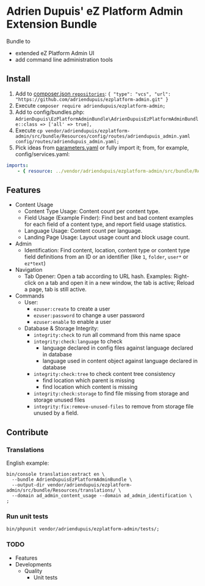 Adrien Dupuis' eZ Platform Admin Extension Bundle
=================================================

Bundle to
- extended eZ Platform Admin UI
- add command line administration tools


Install
-------

1. Add to [composer.json `repositories`](https://getcomposer.org/doc/04-schema.md#repositories): `{ "type": "vcs", "url": "https://github.com/adriendupuis/ezplatform-admin.git" }`
1. Execute `composer require adriendupuis/ezplatform-admin;`
1. Add to config/bundles.php: `AdrienDupuis\EzPlatformAdminBundle\AdrienDupuisEzPlatformAdminBundle::class => ['all' => true],`
1. Execute `cp vendor/adriendupuis/ezplatform-admin/src/bundle/Resources/config/routes/adriendupuis_admin.yaml config/routes/adriendupuis_admin.yaml;`
1. Pick ideas from [parameters.yaml](src/bundle/Resources/config/parameters.yaml) or fully import it; from, for example, config/services.yaml:
```yaml
imports:
    - { resource: ../vendor/adriendupuis/ezplatform-admin/src/bundle/Resources/config/parameters.yaml }
```


Features
--------

* Content Usage
  - Content Type Usage: Content count per content type.
  - Field Usage (Example Finder): Find best and bad content examples for each field of a content type, and report field usage statistics.
  - Language Usage: Content count per language.
  - Landing Page Usage: Layout usage count and block usage count.
* Admin
  - Identification: Find content, location, content type or content type field definitions from an ID or an identifier (like `1`, `folder`, `user*` or `ez*text`)
* Navigation
  - Tab Opener: Open a tab according to URL hash. Examples: Right-click on a tab and open it in a new window, the tab is active; Reload a page, tab is still active.
* Commands
  - User:
    - `ezuser:create` to create a user
    - `ezuser:password` to change a user password
    - `ezuser:enable` to enable a user
  - Database & Storage Integrity:
    - `integrity:check` to run all command from this name space
    - `integrity:check:language` to check
      - language declared in config files against language declared in database
      - language used in content object against language declared in database
    - `integrity:check:tree` to check content tree consistency
      - find location which parent is missing
      - find location which content is missing
    - `integrity:check:storage` to find file missing from storage and storage unused files
    - `integrity:fix:remove-unused-files` to remove from storage file unused by a field.


Contribute
----------

### Translations

English example:
```shell
bin/console translation:extract en \
  --bundle AdrienDupuisEzPlatformAdminBundle \
  --output-dir vendor/adriendupuis/ezplatform-admin/src/bundle/Resources/translations/ \
  --domain ad_admin_content_usage --domain ad_admin_identification \
;
```

### Run unit tests

```shell
bin/phpunit vendor/adriendupuis/ezplatform-admin/tests/;
```

### TODO

* Features
* Developments
  * Quality
    - Unit tests
